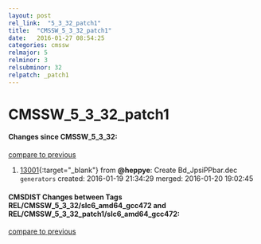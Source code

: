 ```yaml
---
layout: post
rel_link:  "5_3_32_patch1"
title:  "CMSSW_5_3_32_patch1"
date:   2016-01-27 08:54:25
categories: cmssw
relmajor: 5
relminor: 3
relsubminor: 32
relpatch: _patch1
---
```


# CMSSW_5_3_32_patch1
#### Changes since CMSSW_5_3_32:

[compare to previous](https://github.com/cms-sw/cmssw/compare/CMSSW_5_3_32...CMSSW_5_3_32_patch1)



1. [13001](http://github.com/cms-sw/cmssw/pull/13001){:target="_blank"}  from **@heppye**: Create Bd_JpsiPPbar.dec `generators`  created: 2016-01-19 21:34:29 merged: 2016-01-20 19:02:45

#### CMSDIST Changes between Tags REL/CMSSW_5_3_32/slc6_amd64_gcc472 and REL/CMSSW_5_3_32_patch1/slc6_amd64_gcc472:

[compare to previous](https://github.com/cms-sw/cmsdist/compare/REL/CMSSW_5_3_32/slc6_amd64_gcc472...REL/CMSSW_5_3_32_patch1/slc6_amd64_gcc472)


